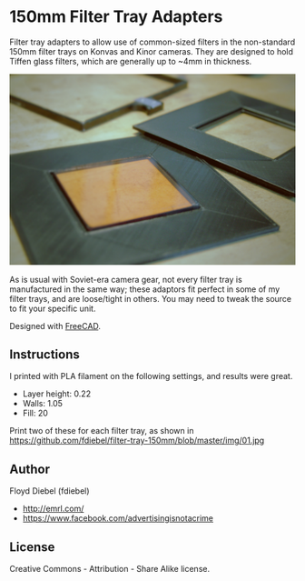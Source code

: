 150mm Filter Tray Adapters
=============

Filter tray adapters to allow use of common-sized filters in the non-standard 150mm filter trays on Konvas and Kinor cameras. They are designed to hold Tiffen glass filters, which are generally up to ~4mm in thickness.

![Image](https://github.com/fdiebel/filter-tray-150mm/blob/master/img/03.jpg)

As is usual with Soviet-era camera gear, not every filter tray is manufactured in the same way; these adaptors fit perfect in some of my filter trays, and are loose/tight in others. You may need to tweak the source to fit your specific unit.

Designed with [FreeCAD](http://www.freecadweb.org/).

Instructions
--------

I printed with PLA filament on the following settings, and results were great.

* Layer height: 0.22
* Walls: 1.05
* Fill: 20

Print two of these for each filter tray, as shown in <https://github.com/fdiebel/filter-tray-150mm/blob/master/img/01.jpg>

Author
--------
Floyd Diebel (fdiebel)
* <http://emrl.com/>
* <https://www.facebook.com/advertisingisnotacrime> 

License
--------
Creative Commons - Attribution - Share Alike license.  
